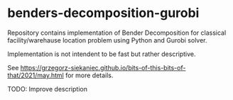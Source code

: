 # benders-decomposition-gurobi

Repository contains implementation of Bender Decomposition for classical facility/warehause location problem using Python and Gurobi solver.

Implementation is not intendent to be fast but rather descriptive.

See https://grzegorz-siekaniec.github.io/bits-of-this-bits-of-that/2021/may.html for more details.

TODO: Improve description